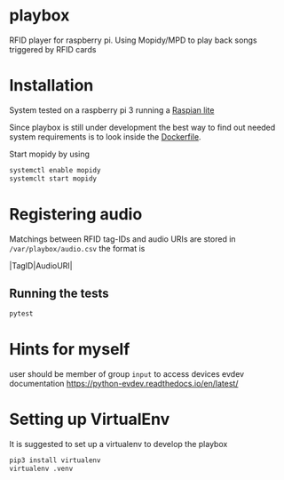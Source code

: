 # playbox
RFID player for raspberry pi. Using Mopidy/MPD to play back songs triggered by RFID cards

# Installation

System tested on a raspberry pi 3 running a [Raspian lite](https://www.raspberrypi.org/downloads/raspbian/)

Since playbox is still under development the best way to find out needed system requirements is to look inside the [Dockerfile](Dockerfile). 

Start mopidy by using 
```bash 
systemctl enable mopidy
systemclt start mopidy
```

# Registering audio

Matchings between RFID tag-IDs and audio URIs are stored in `/var/playbox/audio.csv` the format is 

|TagID|AudioURI|

## Running the tests

```bash
pytest
```

# Hints for myself
user should be member of group `input` to access devices
evdev documentation
https://python-evdev.readthedocs.io/en/latest/

# Setting up VirtualEnv

It is suggested to set up a virtualenv to develop the playbox

```bash
pip3 install virtualenv
virtualenv .venv
```